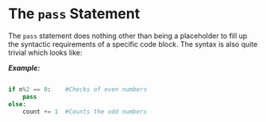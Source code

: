 # The `pass` Statement

The `pass` statement does nothing other than being a placeholder to fill up the syntactic requirements of a specific code block. The syntax is also quite trivial which looks like:

_**Example:**_
```Python

if n%2 == 0:    #Checks of even numbers
    pass
else:
    count += 1  #Counts the odd numbers
```